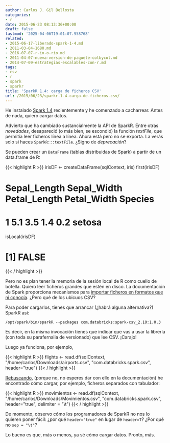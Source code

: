 ```yaml
---
author: Carlos J. Gil Bellosta
categories:
- r
date: 2015-06-23 08:13:36+00:00
draft: false
lastmod: '2025-04-06T19:01:07.958768'
related:
- 2015-06-17-liberado-spark-1-4.md
- 2011-03-04-1680.md
- 2016-07-07-r-io-o-rio.md
- 2011-04-07-nueva-version-de-paquete-colbycol.md
- 2014-07-09-estrategias-escalables-con-r.md
tags:
- csv
- r
- spark
- sparkr
title: 'SparkR 1.4: carga de ficheros CSV'
url: /2015/06/23/sparkr-1-4-carga-de-ficheros-csv/
---
```


He instalado [Spark 1.4](http://www.datanalytics.com/2015/06/17/liberado-spark-1-4/) recientemente y he comenzado a cacharrear. Antes de nada, quiero cargar datos.

Advierto que ha cambiado sustancialmente la API de SparkR. Entre otras _novedades_, desapareció (o más bien, se escondió) la función _textFile_, que permitía leer ficheros línea a línea. Ahora está pero no se exporta. La verás solo si haces `SparkR:::textFile`. ¿Signo de _deprecación_?

Se pueden crear un `DataFrame` (tablas distribuidas de Spark) a partir de un data.frame de R:

{{< highlight R >}}
irisDF <- createDataFrame(sqlContext, iris)
first(irisDF)
# Sepal_Length Sepal_Width Petal_Length Petal_Width Species
# 1          5.1         3.5          1.4         0.2  setosa
isLocal(irisDF)
# [1] FALSE
{{< / highlight >}}

Pero no es plan tener la memoria de la sesión local de R como cuello de botella. Quiero leer ficheros grandes que estén en disco. La documentación de Spark proporciona mecanismos para [importar ficheros en formatos que ni conocía](http://people.apache.org/~pwendell/spark-releases/latest/sql-programming-guide.html#data-sources). ¿Pero qué de los ubicuos CSV?

Para poder cargarlos, tienes que arrancar (¿habrá alguna alternativa?) SparkR así:

`/opt/spark/bin/sparkR --packages com.databricks:spark-csv_2.10:1.0.3`

Es decir, en la misma invocación tienes que indicar que vas a usar la librería (con toda su parafernalia de versionado) que lee CSV. ¡Carajo!

Luego ya funciona, por ejemplo,

{{< highlight R >}}
flights <- read.df(sqlContext, "/home/carlos/Downloads/airports.csv", "com.databricks.spark.csv", header="true")
{{< / highlight >}}

[Rebuscando](https://github.com/databricks/spark-csv/blob/master/src/test/scala/com/databricks/spark/csv/CsvSuite.scala), (porque no, no esperes dar con ello en la documentación) he encontrado cómo cargar, por ejemplo, ficheros separados con tabulador:


{{< highlight R >}}
movimientos <- read.df(sqlContext, "/home/carlos/Downloads/Movimientos.csv", "com.databricks.spark.csv", header="true", delimiter = "\t")
{{< / highlight >}}

De momento, observo cómo los programadores de SparkR no nos lo quieren poner fácil: ¿por qué `header="true"` en lugar de `header=T`? ¿Por qué no `sep = "\t"`?

Lo bueno es que, más o menos, ya sé cómo cargar datos. Pronto, más.